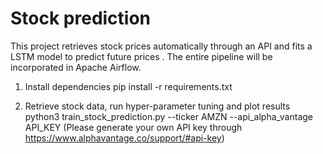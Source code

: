 # Stock prediction

This project retrieves stock prices automatically through an API and fits a LSTM model to predict future prices .
The entire pipeline will be incorporated in Apache Airflow.

1. Install dependencies 
pip install -r requirements.txt

2. Retrieve stock data, run hyper-parameter tuning and plot results
python3 train_stock_prediction.py --ticker AMZN --api_alpha_vantage API_KEY
(Please generate your own API key through https://www.alphavantage.co/support/#api-key)
